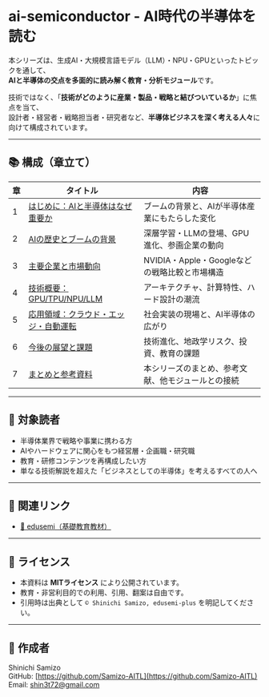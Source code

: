 # ai-semiconductor - AI時代の半導体を読む

本シリーズは、生成AI・大規模言語モデル（LLM）・NPU・GPUといったトピックを通して、  
**AIと半導体の交点を多面的に読み解く教育・分析モジュール**です。

技術ではなく、「**技術がどのように産業・製品・戦略と結びついているか**」に焦点を当て、  
設計者・経営者・戦略担当者・研究者など、**半導体ビジネスを深く考える人々**に向けて構成されています。

---

## 📚 構成（章立て）

| 章 | タイトル | 内容 |
|----|----------|------|
| 1 | [はじめに：AIと半導体はなぜ重要か](01_introduction.md) | ブームの背景と、AIが半導体産業にもたらした変化 |
| 2 | [AIの歴史とブームの背景](02_history_trend.md) | 深層学習・LLMの登場、GPU進化、参画企業の動向 |
| 3 | [主要企業と市場動向](03_key_players.md) | NVIDIA・Apple・Googleなどの戦略比較と市場構造 |
| 4 | [技術概要：GPU/TPU/NPU/LLM](04_technical_architecture.md) | アーキテクチャ、計算特性、ハード設計の潮流 |
| 5 | [応用領域：クラウド・エッジ・自動運転](05_applications.md) | 社会実装の現場と、AI半導体の広がり |
| 6 | [今後の展望と課題](06_future_outlook.md) | 技術進化、地政学リスク、投資、教育の課題 |
| 7 | [まとめと参考資料](07_summary.md) | 本シリーズのまとめ、参考文献、他モジュールとの接続 |

---

## 🎯 対象読者

- 半導体業界で戦略や事業に携わる方  
- AIやハードウェアに関心をもつ経営層・企画職・研究職  
- 教育・研修コンテンツを再構成したい方  
- 単なる技術解説を超えた「ビジネスとしての半導体」を考えるすべての人へ

---

## 🔗 関連リンク

- [📘 edusemi（基礎教育教材）](../README.md)

---

## 📝 ライセンス

- 本資料は **MITライセンス** により公開されています。  
- 教育・非営利目的での利用、引用、翻案は自由です。  
- 引用時は出典として `© Shinichi Samizo, edusemi-plus` を明記してください。

---

## 👤 作成者

Shinichi Samizo  
GitHub: [https://github.com/Samizo-AITL](https://github.com/Samizo-AITL)  
Email: shin3t72@gmail.com
